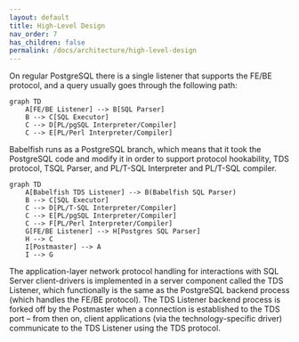 ```yaml
---
layout: default
title: High-Level Design
nav_order: 7
has_children: false
permalink: /docs/architecture/high-level-design
---
```


On regular PostgreSQL there is a single listener that supports the FE/BE protocol,
and a query usually goes through the following path:

```mermaid
graph TD
    A[FE/BE Listener] --> B[SQL Parser]
    B --> C[SQL Executor]
    C --> D[PL/pgSQL Interpreter/Compiler]
    C --> E[PL/Perl Interpreter/Compiler]

```

Babelfish runs as a PostgreSQL branch, which means that it took the PostgreSQL
code and modify it in order to support protocol hookability, TDS protocol, TSQL
Parser, and PL/T-SQL Interpreter and PL/T-SQL compiler.

```mermaid
graph TD
    A[Babelfish TDS Listener] --> B(Babelfish SQL Parser)
    B --> C[SQL Executor]
    C --> D[PL/T-SQL Interpreter/Compiler]
    C --> E[PL/pgSQL Interpreter/Compiler]
    C --> F[PL/Perl Interpreter/Compiler]
    G[FE/BE Listener] --> H[Postgres SQL Parser]
    H --> C
    I[Postmaster] --> A
    I --> G

```

The application-layer network protocol handling for interactions with SQL Server
client-drivers is implemented in a server component called the TDS Listener,
which functionally is the same as the PostgreSQL backend process (which handles
the FE/BE protocol).
The TDS Listener backend process is forked off by the Postmaster when a connection
is established to the TDS port – from then on, client applications (via the
technology-specific driver) communicate to the TDS Listener using the TDS
protocol.
